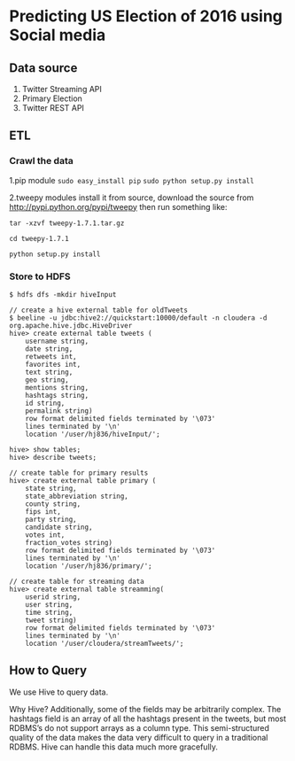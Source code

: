 # Predicting US Election of 2016 using Social media

## Data source
1. Twitter Streaming API
2. Primary Election 
3. Twitter REST API

## ETL
### Crawl the data

1.pip module
`sudo easy_install pip`
`sudo python setup.py install`

2.tweepy modules
install it from source, download the source from http://pypi.python.org/pypi/tweepy then run something like:

```
tar -xzvf tweepy-1.7.1.tar.gz

cd tweepy-1.7.1

python setup.py install
```

### Store to HDFS
```
$ hdfs dfs -mkdir hiveInput

// create a hive external table for oldTweets
$ beeline -u jdbc:hive2://quickstart:10000/default -n cloudera -d org.apache.hive.jdbc.HiveDriver
hive> create external table tweets (
    username string,
    date string,
    retweets int,
    favorites int,
    text string,
    geo string,
    mentions string,
    hashtags string,
    id string,
    permalink string)
    row format delimited fields terminated by '\073'
    lines terminated by '\n'
    location '/user/hj836/hiveInput/';

hive> show tables;
hive> describe tweets;

// create table for primary results
hive> create external table primary (
    state string,
    state_abbreviation string,
    county string,
    fips int,
    party string,
    candidate string,
    votes int,
    fraction_votes string)
    row format delimited fields terminated by '\073'
    lines terminated by '\n'
    location '/user/hj836/primary/';

// create table for streaming data
hive> create external table streamming(
    userid string, 
    user string, 
    time string, 
    tweet string) 
    row format delimited fields terminated by '\073' 
    lines terminated by '\n' 
    location '/user/cloudera/streamTweets/';

```



## How to Query

We use Hive to query data.

Why Hive?
Additionally, some of the fields may be arbitrarily complex. The hashtags field is an array of all the hashtags present in the tweets, but most RDBMS’s do not support arrays as a column type. 
This semi-structured quality of the data makes the data very difficult to query in a traditional RDBMS. Hive can handle this data much more gracefully.




